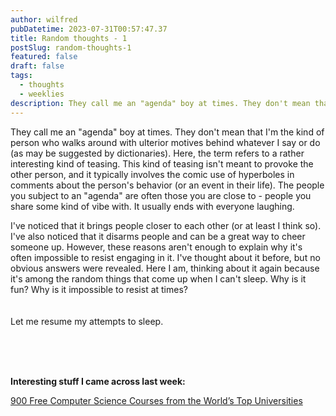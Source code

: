 ```yaml
---
author: wilfred
pubDatetime: 2023-07-31T00:57:47.37
title: Random thoughts - 1
postSlug: random-thoughts-1
featured: false
draft: false
tags:
  - thoughts
  - weeklies
description: They call me an "agenda" boy at times. They don't mean that I'm the kind of person who walks around with ulterior motives behind whatever I say or do.
---
```


They call me an "agenda" boy at times. They don't mean that I'm the kind of person who walks around with ulterior motives behind whatever I say or do (as may be suggested by dictionaries). Here, the term refers to a rather interesting kind of teasing. This kind of teasing isn't meant to provoke the other person, and it typically involves the comic use of hyperboles in comments about the person's behavior (or an event in their life). The people you subject to an "agenda" are often those you are close to - people you share some kind of vibe with. It usually ends with everyone laughing.

I've noticed that it brings people closer to each other (or at least I think so). I've also noticed that it disarms people and can be a great way to cheer someone up. However, these reasons aren't enough to explain why it's often impossible to resist engaging in it. I've thought about it before, but no obvious answers were revealed. Here I am, thinking about it again because it's among the random things that come up when I can't sleep. Why is it fun? Why is it impossible to resist at times?
<br>
<br>
<br>
Let me resume my attempts to sleep.

<br>
<br>
<br>

<b>Interesting stuff I came across last week:</b>
<br>

[900 Free Computer Science Courses from the World’s Top Universities](https://www.freecodecamp.org/news/free-courses-top-cs-universities/)

<br>
